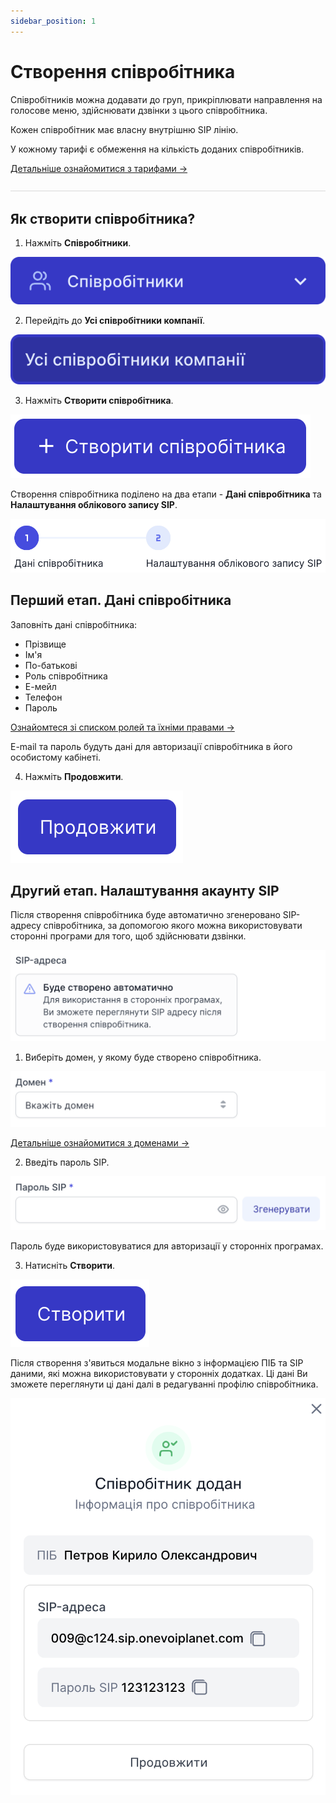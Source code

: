```yaml
---
sidebar_position: 1
---
```


# Створення співробітника

Співробітників можна додавати до груп, прикріплювати направлення на голосове меню, здійснювати дзвінки з цього співробітника.

Кожен співробітник має власну внутрішню SIP лінію.

У кожному тарифі є обмеження на кількість доданих співробітників.

[Детальніше ознайомитися з тарифами →](https://onevoiplanet.ua/ua/plans)

![](../../img/authorization/line.svg)

## Як створити співробітника?

1. Нажміть **Співробітники**.

![](../../img/employees-groups/i-employee-1.svg)

2. Перейдіть до **Усі співробітники компанії**.

![](../../img/employees-groups/i-employee-2.svg)

3. Нажміть **Створити співробітника**.

![](../../img/employees-groups/i-employee-3.svg)

Створення співробітника поділено на два етапи - **Дані співробітника** та **Налаштування облікового запису SIP**.

![](../../img/employees-groups/i-employee-4.svg)

## Перший етап. Дані співробітника

Заповніть дані співробітника:
- Прізвище
- Ім'я
- По-батькові
- Роль співробітника
- Е-мейл
- Телефон
- Пароль

[Ознайомтеся зі списком ролей та їхніми правами →](/employees-groups/employees/roles)

E-mail та пароль будуть дані для авторизації співробітника в його особистому кабінеті.

4. Нажміть **Продовжити**.

![](../../img/employees-groups/i-employee-5.svg)

## Другий етап. Налаштування акаунту SIP

Після створення співробітника буде автоматично згенеровано SIP-адресу співробітника, за допомогою якого можна використовувати сторонні програми для того, щоб здійснювати дзвінки.

![](../../img/employees-groups/i-employee-6.svg)

1. Виберіть домен, у якому буде створено співробітника.

![](../../img/employees-groups/i-employee-8.svg)

[Детальніше ознайомитися з доменами →](https://onevoiplanet.ua/ua/plans)

2. Введіть пароль SIP.

![](../../img/employees-groups/i-employee-9.svg)

Пароль буде використовуватися для авторизації у сторонніх програмах.

3. Натисніть **Створити**.

![](../../img/employees-groups/i-employee-7.svg)

Після створення з'явиться модальне вікно з інформацією ПІБ та SIP даними, які можна використовувати у сторонніх додатках. Ці дані Ви зможете переглянути ці дані далі в редагуванні профілю співробітника.

![](../../img/employees-groups/i-employee-10.svg)